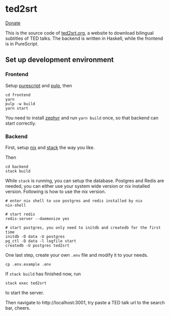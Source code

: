 # ted2srt

[Donate](https://liberapay.com/rnons/)

This is the source code of [ted2srt.org](https://ted2srt.org), a website to download bilingual subtitles of TED talks. The backend is written in Haskell, while the frontend is in PureScript.

## Set up development environment

### Frontend

Setup [purescript](https://github.com/purescript/purescript) and [pulp](https://github.com/purescript-contrib/pulp), then

```
cd frontend
yarn
pulp -w build
yarn start
```

You need to install [zephyr](https://github.com/coot/zephyr) and run `yarn build` once, so that backend can start correctly.

### Backend

First, setup [nix](https://nixos.org/nix/) and [stack](https://docs.haskellstack.org/en/stable/README/) the way you like.

Then

```
cd backend
stack build
```

While `stack` is running, you can setup the database. Postgres and Redis are needed, you can either use your system wide version or nix installed version. Following is how to use the nix version.

```
# enter nix shell to use postgres and redis installed by nix
nix-shell

# start redis
redis-server --daemonize yes

# start postgres, you only need to initdb and createdb for the first time
initdb -D data -U postgres
pg_ctl -D data -l logfile start
createdb -U postgres ted2srt
```

One last step, create your own `.env` file and modify it to your needs.

```
cp .env.example .env
```

If `stack build` has finished now, run

```
stack exec ted2srt
```

to start the server.

Then navigate to http://localhost:3001, try paste a TED talk url to the search bar, cheers.
